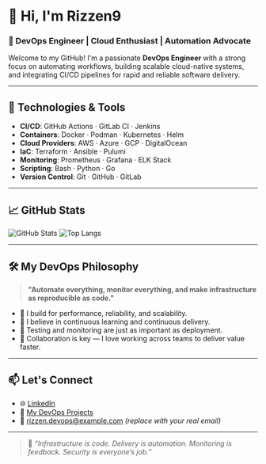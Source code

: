 # 👋 Hi, I'm Rizzen9

### 🚀 DevOps Engineer | Cloud Enthusiast | Automation Advocate

Welcome to my GitHub! I'm a passionate **DevOps Engineer** with a strong focus on automating workflows, building scalable cloud-native systems, and integrating CI/CD pipelines for rapid and reliable software delivery.

---

## 🔧 Technologies & Tools

- **CI/CD**: GitHub Actions · GitLab CI · Jenkins
- **Containers**: Docker · Podman · Kubernetes · Helm
- **Cloud Providers**: AWS · Azure · GCP · DigitalOcean
- **IaC**: Terraform · Ansible · Pulumi
- **Monitoring**: Prometheus · Grafana · ELK Stack
- **Scripting**: Bash · Python · Go
- **Version Control**: Git · GitHub · GitLab

---

## 📈 GitHub Stats

![GitHub Stats](https://github-readme-stats.vercel.app/api?username=Rizzen9&show_icons=true&theme=tokyonight&count_private=true)
![Top Langs](https://github-readme-stats.vercel.app/api/top-langs/?username=Rizzen9&layout=compact&theme=tokyonight)

---

## 🛠️ My DevOps Philosophy

> **"Automate everything, monitor everything, and make infrastructure as reproducible as code."**

- 🚀 I build for performance, reliability, and scalability.
- 🔄 I believe in continuous learning and continuous delivery.
- 🧪 Testing and monitoring are just as important as deployment.
- 🤝 Collaboration is key — I love working across teams to deliver value faster.

---

## 📫 Let's Connect

- 🌐 [LinkedIn](https://linkedin.com/in/Rizzen9)
- 🧰 [My DevOps Projects](https://github.com/Rizzen9?tab=repositories)
- 📧 rizzen.devops@example.com *(replace with your real email)*

---

> 📌 _“Infrastructure is code. Delivery is automation. Monitoring is feedback. Security is everyone’s job.”_

